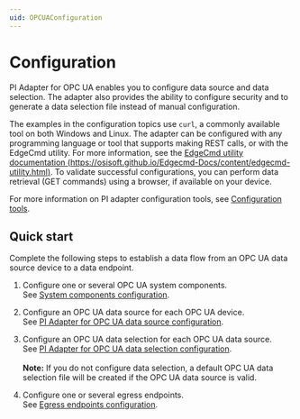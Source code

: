 ```yaml
---
uid: OPCUAConfiguration
---
```


# Configuration

PI Adapter for OPC UA enables you to configure data source and data selection. The adapter also provides the ability to configure security and to generate a data selection file instead of manual configuration.

The examples in the configuration topics use `curl`, a commonly available tool on both Windows and Linux. The adapter can be configured with any programming language or tool that supports making REST calls, or with the EdgeCmd utility. For more information, see the [EdgeCmd utility documentation (https://osisoft.github.io/Edgecmd-Docs/content/edgecmd-utility.html)](https://osisoft.github.io/Edgecmd-Docs/content/edgecmd-utility.html). To validate successful configurations, you can perform data retrieval (GET commands) using a browser, if available on your device.

For more information on PI adapter configuration tools, see [Configuration tools](xref:ConfigurationTools).

## Quick start

Complete the following steps to establish a data flow from an OPC UA data source device to a data endpoint.

1. Configure one or several OPC UA system components.<br>See [System components configuration](xref:SystemComponentsConfiguration#add-a-system-component).

2. Configure an OPC UA data source for each OPC UA device.<br>See [PI Adapter for OPC UA data source configuration](xref:PIAdapterForOPCUADataSourceConfiguration#configure-opc-ua-data-source).

3. Configure an OPC UA data selection for each OPC UA data source.<br>See [PI Adapter for OPC UA data selection configuration](xref:PIAdapterForOPCUADataSelectionConfiguration#configure-opc-ua-data-selection).<br><br>**Note:** If you do not configure data selection, a default OPC UA data selection file will be created if the OPC UA data source is valid.

4. Configure one or several egress endpoints.<br>See [Egress endpoints configuration](xref:EgressEndpointsConfiguration).
